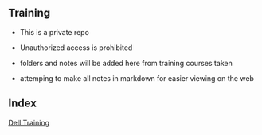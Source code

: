 ## Training

- This is a private repo
- Unauthorized access is prohibited

- folders and notes will be added here from training courses taken
- attemping to make all notes in markdown for easier viewing on the web

## Index
[Dell Training](https://github.com/PenguinWrangler/training/tree/main/Dell_Training)
